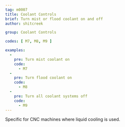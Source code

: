 ```yaml
---
tag: m0007
title: Coolant Controls
brief: Turn mist or flood coolant on and off
author: shitcreek

group: Coolant Controls

codes: [ M7, M8, M9 ]

examples:
  -
    pre: Turn mist coolant on
    code:
      - M7
  -
    pre: Turn flood coolant on
    code:
      - M8
  -
    pre: Turn all coolant systems off
    code:
      - M9
---
```


Specific for CNC machines where liquid cooling is used.
